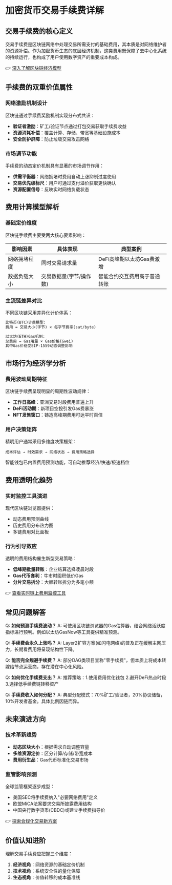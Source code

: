 # 加密货币交易手续费详解

## 交易手续费的核心定义
交易手续费是区块链网络中处理交易所需支付的基础费用，其本质是对网络维护者的资源补偿。作为加密货币生态的底层经济机制，这类费用既保障了去中心化系统的持续运行，也构成了用户使用数字资产的重要成本构成。

👉 [深入了解区块链经济模型](https://bit.ly/okx_welcome)

## 手续费的双重价值属性

### 网络激励机制设计
区块链通过手续费奖励机制实现分布式共识：
- **验证者激励**：矿工/验证节点通过打包交易获取手续费收益
- **资源消耗补偿**：覆盖计算、存储、带宽等基础设施成本
- **安全防护屏障**：防止垃圾交易攻击网络

### 市场调节功能
手续费的动态定价机制具有显著的市场调节作用：
- **供需平衡器**：网络拥堵时费用自动上涨抑制过度使用
- **交易优先级标尺**：用户可通过支付溢价获取更快确认
- **资源配置信号**：反映实时网络负载状态

## 费用计算模型解析

### 基础定价维度
区块链手续费主要受两大核心要素影响：

| 影响因素       | 具体表现                     | 典型案例          |
|----------------|------------------------------|-------------------|
| 网络拥堵程度   | 同时交易请求量               | DeFi高峰期以太坊Gas费激增 |
| 数据负载大小   | 交易数据量(字节/操作数)      | 智能合约交互费用高于普通转账 |

### 主流链差异对比
不同区块链采用差异化计价体系：

```markdown
比特币(BTC)计费模型:
费用 = 交易大小(字节) × 每字节费率(sat/byte)

以太坊(ETH)Gas机制:
总费用 = Gas用量 × Gas价格(Gwei)
其中Gas价格受EIP-1559动态调整影响
```

## 市场行为经济学分析

### 费用波动周期特征
区块链手续费呈现明显的周期性波动规律：
- **工作日高峰**：亚洲交易时段费用普遍上升
- **DeFi活动期**：新项目空投引发Gas费暴涨
- **NFT发售窗口**：铸造高峰期费用可达平时百倍

### 用户决策矩阵
精明用户通常采用多维度决策框架：
```
成本评估 → 时效需求 → 网络状态 → 费用策略选择
```
智能钱包已内置费用预测功能，可自动推荐经济/快速/极速档位

## 费用透明化趋势

### 实时监控工具演进
现代区块链浏览器提供：
- 动态费用预测曲线
- 历史费用分布热力图
- 多链费用对比面板

### 行为引导效应
透明的费用结构催生新型交易策略：
- **低峰期批量转账**：企业结算选择凌晨时段
- **Gas代币套利**：牛市时囤积低价Gas
- **分片交易拆分**：大额转账拆分为多笔小额

👉 [查看实时链上费用监控工具](https://bit.ly/okx_welcome)

## 常见问题解答

Q: **如何预测手续费波动？**
A: 可使用区块链浏览器的Gas估算器，结合网络活跃度指标进行预判。例如以太坊GasNow等工具提供精准预测。

Q: **手续费会永久上涨吗？**
A: Layer2扩容方案(如闪电网络)的普及正在缓解主网压力，长期看费用将呈现结构性下降。

Q: **能否完全规避手续费？**
A: 部分DAG类项目宣称"零手续费"，但本质上将成本转嫁给节点运营商，存在潜在中心化风险。

Q: **如何优化手续费支出？**
A: 推荐策略：1.使用费用优化钱包 2.避开DeFi热点时段 3.选择低手续费链转移资产

Q: **手续费收入如何分配？**
A: 典型分配模式：70%矿工/验证者，20%协议储备，10%开发者基金。具体比例因链而异。

## 未来演进方向

### 技术革新趋势
- **动态区块大小**：根据需求自动调整容量
- **多维资源定价**：区分计算/存储/带宽成本
- **费用衍生品**：Gas代币标准化交易市场

### 监管影响预测
全球监管框架逐步成型：
- 美国SEC将手续费纳入"必要网络费用"定义
- 欧盟MiCA法案要求交易所披露费用结构
- 中国央行数字货币(CBDC)或建立手续费指导价

👉 [探索合规化交易新方案](https://bit.ly/okx_welcome)

## 价值认知进阶

理解交易手续费应把握三个维度：
1. **经济视角**：网络资源的基础定价机制
2. **技术视角**：系统安全性的量化保障
3. **生态视角**：价值转移的成本基准线
